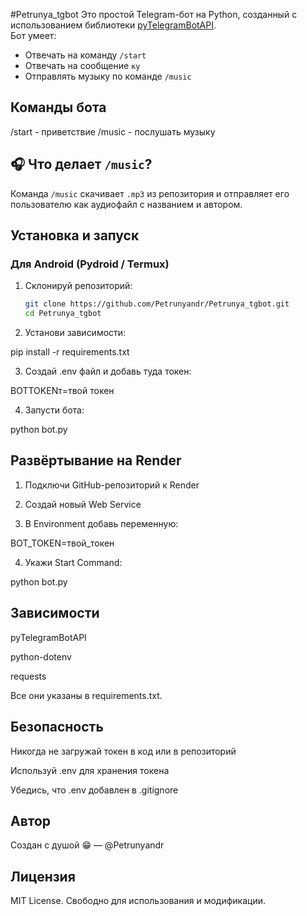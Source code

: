 #Petrunya_tgbot
Это простой Telegram-бот на Python, созданный с использованием библиотеки [pyTelegramBotAPI](https://github.com/eternnoir/pyTelegramBotAPI).  
Бот умеет:

- Отвечать на команду `/start`
- Отвечать на сообщение `ку`
- Отправлять музыку по команде `/music`


## Команды бота
/start - приветствие
/music - послушать музыку

## 🎧 Что делает `/music`?

Команда `/music` скачивает `.mp3` из репозитория и отправляет его пользователю как аудиофайл с названием и автором.


##  Установка и запуск

### Для Android (Pydroid / Termux)

1. Склонируй репозиторий:
   ```bash
   git clone https://github.com/Petrunyandr/Petrunya_tgbot.git
   cd Petrunya_tgbot

2. Установи зависимости:

pip install -r requirements.txt


3. Создай .env файл и добавь туда токен:

BOTTOKENт=твой токен 


4. Запусти бота:

python bot.py




## Развёртывание на Render

1. Подключи GitHub-репозиторий к Render


2. Создай новый Web Service


3. В Environment добавь переменную:

BOT_TOKEN=твой_токен


4. Укажи Start Command:

python bot.py



## Зависимости

pyTelegramBotAPI

python-dotenv

requests


Все они указаны в requirements.txt.


## Безопасность

Никогда не загружай токен в код или в репозиторий

Используй .env для хранения токена

Убедись, что .env добавлен в .gitignore



## Автор

Создан с душой 😁 — @Petrunyandr


## Лицензия

MIT License. Свободно для использования и модификации.

